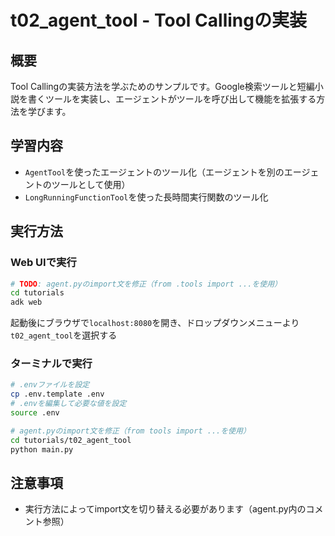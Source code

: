 # t02_agent_tool - Tool Callingの実装

## 概要
Tool Callingの実装方法を学ぶためのサンプルです。Google検索ツールと短編小説を書くツールを実装し、エージェントがツールを呼び出して機能を拡張する方法を学びます。

## 学習内容
- `AgentTool`を使ったエージェントのツール化（エージェントを別のエージェントのツールとして使用）
- `LongRunningFunctionTool`を使った長時間実行関数のツール化

## 実行方法

### Web UIで実行
```bash
# TODO: agent.pyのimport文を修正（from .tools import ...を使用）
cd tutorials
adk web
```
起動後にブラウザで`localhost:8080`を開き、ドロップダウンメニューより`t02_agent_tool`を選択する

### ターミナルで実行
```bash
# .envファイルを設定
cp .env.template .env
# .envを編集して必要な値を設定
source .env

# agent.pyのimport文を修正（from tools import ...を使用）
cd tutorials/t02_agent_tool
python main.py
```

## 注意事項
- 実行方法によってimport文を切り替える必要があります（agent.py内のコメント参照）